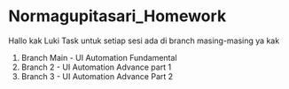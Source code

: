 # Normagupitasari_Homework
Hallo kak Luki
Task untuk setiap sesi ada di branch masing-masing ya kak
1. Branch Main - UI Automation Fundamental
2. Branch 2 - UI Automation Advance part 1
3. Branch 3 - UI Automation Advance Part 2
